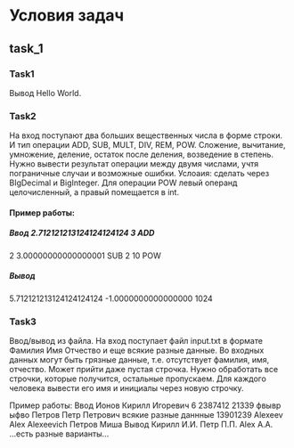 # Условия задач

## task_1

### Task1
Вывод Hello World.

### Task2
На вход поступают два больших вещественных числа в форме строки. И тип операции ADD, SUB, MULT, DIV, REM, POW. Сложение, вычитание, умножение, деление, остаток после деления, возведение в степень.
Нужно вывести результат операции между двумя числами, учтя пограничные случаи и возможные ошибки.
Услоаия: сделать через BIgDecimal и BigInteger. Для операции POW левый операнд целочисленный, а правый помещается в int.

#### Пример работы:
##### Ввод  2.712121213124124124124 3 ADD
2 3.00000000000000001 SUB
2 10 POW 

##### Вывод 
5.712121213124124124124
-1.0000000000000000
1024

### Task3
Ввод/вывод из файла.
На вход поступает файл input.txt в формате Фамилия Имя Отчество и еще всякие разные данные. Во входных данных могут быть грязные данные, т.е. отсутствует фамилия, имя, отчество. Может прийти даже пустая строчка. Нужно обработать все строчки, которые получится, остальные пропускаем. Для каждого человека вывести его имя и инициалы через новую строчку.

Пример работы:
Ввод
Ионов Кирилл Игоревич 6	2387412 21339 фвывр ыфво
Петров Петр Петрович всякие разные даннные 13901239
Alexeev Alex Alexeevich
Петров Миша
Вывод
Кирилл И.И.
Петр П.П.
Alex A.A.
...есть разные варианты...

